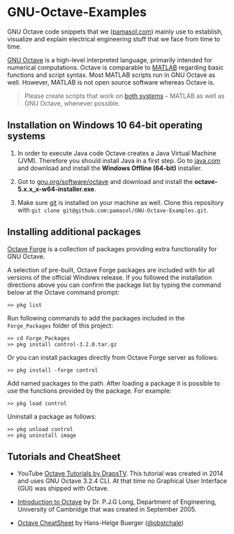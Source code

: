 # GNU-Octave-Examples

GNU Octave code snippets that we ([pamasol.com](https://www.pamasol.com/)) mainly use to establish, visualize and explain electrical engineering stuff that we face from time to time.

[GNU Octave](https://www.gnu.org/software/octave/) is a high-level interpreted language, primarily intended for numerical computations. Octave is comparable to [MATLAB](https://www.mathworks.com/products/matlab.html) regarding basic functions and script syntax. Most MATLAB scripts run  in GNU Octave as well. However, MATLAB is not open source software whereas Octave is.

> Please create scripts that work on [both systems](https://en.wikibooks.org/wiki/MATLAB_Programming/Differences_between_Octave_and_MATLAB) – MATLAB as well as GNU Octave, whenever possible.

## Installation on Windows 10 64-bit operating systems

1. In order to execute Java code Octave creates a Java Virtual Machine (JVM). Therefore you should install Java in a first step. Go to [java.com](https://www.java.com/en/download/manual.jsp) and download and install the **Windows Offline (64-bit)** installer.

2. Got to [gnu.org/software/octave](https://www.gnu.org/software/octave/) and download and install the **octave-5.x.x_x-w64-installer.exe**.

3. Make sure [git](https://git-scm.com/download/win) is installed on your machine as well. Clone this repository with `git clone git@github.com:pamasol/GNU-Octave-Examples.git`.


## Installing additional packages

[Octave Forge](https://octave.sourceforge.io/) is a collection of packages providing extra functionality for GNU Octave.

A selection of pre-built, Octave Forge packages are included with for all versions of the official Windows release. If you followed the installation directions above you can confirm the package list by typing the command below at the Octave command prompt:

```
>> pkg list
```

Run following commands to add the packages included in the `Forge_Packages` folder of this project:

```
>> cd Forge_Packages
>> pkg install control-3.2.0.tar.gz
```

Or you can install packages directly from Octave Forge server as follows:

```
>> pkg install -forge control
```

Add named packages to the path. After loading a package it is possible to use the functions provided by the package. For example:

```
>> pkg load control
```

Uninstall a package as follows:
```
>> pkg unload control
>> pkg uninstall image
```


## Tutorials and CheatSheet

* YouTube [Octave Tutorials by DrapsTV](https://www.youtube.com/playlist?list=PL1A2CSdiySGJ6oZe6XB-TTCFuHc5Fs1PO). This tutorial was created in 2014 and uses GNU Octave 3.2.4 CLI. At that time no Graphical User Interface (GUI) was shipped with Octave.

* [Introduction to Octave](http://www-mdp.eng.cam.ac.uk/web/CD/engapps/octave/octavetut.pdf) by Dr. P.J.G Long, Department of Engineering, University of Cambridge that was created in September 2005.

* [Octave CheatSheet](https://gist.github.com/obstschale/7320846) by Hans-Helge Buerger ([@obstchale](https://github.com/obstschale))
